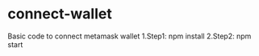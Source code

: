 # connect-wallet
Basic code to connect metamask wallet
    1.Step1: npm install 
    2.Step2: npm start
